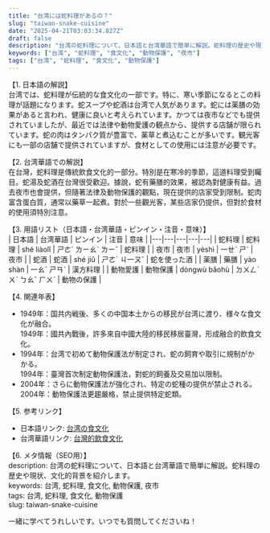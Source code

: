 ```yaml
---
title: "台湾には蛇料理があるの？"
slug: "taiwan-snake-cuisine"
date: "2025-04-21T03:03:34.827Z"
draft: false
description: "台湾の蛇料理について、日本語と台湾華語で簡単に解説。蛇料理の歴史や現状、文化的背景を紹介します。"
keywords: ["台湾", "蛇料理", "食文化", "動物保護", "夜市"]
tags: ["台湾", "蛇料理", "食文化", "動物保護"]
---
```


【1. 日本語の解説】  
台湾では、蛇料理が伝統的な食文化の一部です。特に、寒い季節になるとこの料理が話題になります。蛇スープや蛇酒は台湾で人気があります。蛇には薬膳の効果があると言われ、健康に良いと考えられています。かつては夜市などでも提供されていましたが、最近では法律や動物愛護の観点から、提供する店舗が限られています。蛇の肉はタンパク質が豊富で、薬草と煮込むことが多いです。観光客にも一部の店舗で提供されていますが、食材としての使用には注意が必要です。

【2. 台湾華語での解説】  
在台灣，蛇料理是傳統飲食文化的一部分。特別是在寒冷的季節，這道料理受到矚目。蛇湯及蛇酒在台灣很受歡迎。據說，蛇有藥膳的效果，被認為對健康有益。過去夜市也會提供，但隨著法律及動物保護的觀點，現在提供的店家受到限制。蛇肉富含蛋白質，通常以藥草一起煮。對於一些觀光客，某些店家仍提供，但對於食材的使用須特別注意。

【3. 用語リスト（日本語・台湾華語・ピンイン・注音・意味）】  
| 日本語 | 台湾華語 | ピンイン | 注音 | 意味 |
|---|---|---|---|---|
| 蛇料理 | 蛇料理 | shé liàolǐ | ㄕㄜˊ ㄌㄧㄠˋ ㄌㄧˇ | 蛇料理 |
| 夜市 | 夜市 | yèshì | 一ㄝˋ ㄕˋ | 夜市 |
| 蛇酒 | 蛇酒 | shé jiǔ | ㄕㄜˊ ㄐ一ㄡˇ | 蛇を使った酒 |
| 薬膳 | 藥膳 | yào shàn | 一ㄠˋ ㄕㄢˋ | 漢方料理 |
| 動物愛護 | 動物保護 | dòngwù bǎohù | ㄉㄨㄥˋ ㄨˋ ㄅㄠˇ ㄏㄨˋ | 動物の保護 |

【4. 関連年表】  
- 1949年：国共内戦後、多くの中国本土からの移民が台湾に渡り、様々な食文化が融合。  
1949年：國共內戰後，許多來自中國大陸的移民移居臺灣，形成融合的飲食文化。
- 1994年：台湾で初めて動物保護法が制定され、蛇の飼育や取引に規制がかかる。  
1994年：臺灣首次制定動物保護法，對蛇的飼養及交易加以限制。
- 2004年：さらに動物保護法が強化され、特定の蛇種の提供が禁止される。  
2004年：動物保護法更趨嚴格，禁止提供特定蛇類。

【5. 参考リンク】  
- 日本語リンク: [台湾の食文化](https://www.excite.co.jp/news/article/Tpac212160/)  
- 台湾華語リンク: [台灣的飲食文化](https://www.uniteddaily.com/news/view/id/3685)  

【6. メタ情報（SEO用）】  
description: 台湾の蛇料理について、日本語と台湾華語で簡単に解説。蛇料理の歴史や現状、文化的背景を紹介します。  
keywords: 台湾, 蛇料理, 食文化, 動物保護, 夜市  
tags: 台湾, 蛇料理, 食文化, 動物保護  
slug: taiwan-snake-cuisine

一緒に学べてうれしいです。いつでも質問してくださいね！